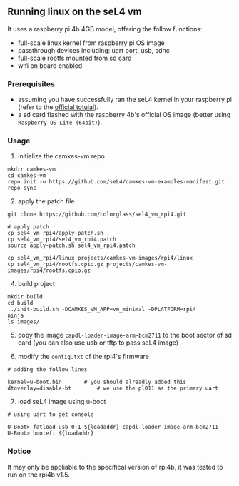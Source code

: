 ## Running linux on the seL4 vm
It uses a raspberry pi 4b 4GB model, offering the follow functions:
- full-scale linux kernel from raspberry pi OS image
- passthrough devices including: uart port, usb, sdhc
- full-scale rootfs mounted from sd card
- wifi on board enabled

### Prerequisites
- assuming you have successfully ran the seL4 kernel in your raspberry pi (refer to the [official totuial](https://docs.sel4.systems/Hardware/Rpi4.html)).
- a sd card flashed with the raspberry 4b's official OS image (better using ```Raspberry OS Lite (64bit)```).

### Usage
1. initialize the camkes-vm repo
```
mkdir camkes-vm
cd camkes-vm
repo init -u https://github.com/seL4/camkes-vm-examples-manifest.git
repo sync
```

2. apply the patch file
```
git clone https://github.com/colorglass/sel4_vm_rpi4.git

# apply patch
cp sel4_vm_rpi4/apply-patch.sh .
cp sel4_vm_rpi4/sel4_vm_rpi4.patch .
source apply-patch.sh sel4_vm_rpi4.patch

cp sel4_vm_rpi4/linux projects/camkes-vm-images/rpi4/linux
cp sel4_vm_rpi4/rootfs.cpio.gz projects/camkes-vm-images/rpi4/rootfs.cpio.gz
```

4. build project
```
mkdir build
cd build
../init-build.sh -DCAMKES_VM_APP=vm_minimal -DPLATFORM=rpi4
ninja
ls images/
```
5. copy the image ```capdl-loader-image-arm-bcm2711``` to the boot sector of sd card (you can also use usb or tftp to pass seL4 image)

6. modify the ```config.txt``` of the rpi4's firmware
```
# adding the follow lines

kernel=u-boot.bin       # you should alreadly added this
dtoverlay=disable-bt        # we use the pl011 as the primary uart
```
7. load seL4 image using u-boot
```
# using uart to get console

U-Boot> fatload usb 0:1 ${loadaddr} capdl-loader-image-arm-bcm2711
U-Boot> bootefi ${loadaddr}

```
### Notice
It may only be appliable to the specifical version of rpi4b, it was tested to run on the rpi4b v1.5.
